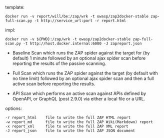 template:

    docker run -v report/will/be:/zap/wrk -t owasp/zap2docker-stable zap-full-scan.py -t http://service_url:port -r report.html

impl:

    docker run -v ${PWD}:/zap/wrk -t owasp/zap2docker-stable zap-full-scan.py -t http://host.docker.internal:6000 -J zapreport.json

- Baseline Scan which runs the ZAP spider against the target for (by default) 1 minute followed by an optional ajax spider scan before reporting the results of the passive scanning.

- Full Scan which runs the ZAP spider against the target (by default with no time limit) followed by an optional ajax spider scan and then a full active scan before reporting the results.

- API Scan which performs an active scan against APIs defined by OpenAPI, or GraphQL (post 2.9.0) via either a local file or a URL.

options:

    -r report_html    file to write the full ZAP HTML report
    -w report_md      file to write the full ZAP Wiki(Markdown) report
    -x report_xml     file to write the full ZAP XML report
    -J report_json    file to write the full ZAP JSON document